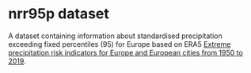# nrr95p dataset

A dataset containing information about standardised precipitation exceeding fixed percentiles (95) for Europe based on ERA5 [Extreme precipitation risk indicators for Europe and European cities from 1950 to 2019](https://cds.climate.copernicus.eu/cdsapp#!/dataset/sis-european-risk-extreme-precipitation-indicators?tab=overview).